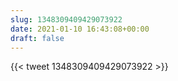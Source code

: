 ```yaml
---
slug: 1348309409429073922
date: 2021-01-10 16:43:08+00:00
draft: false
---
```


{{< tweet 1348309409429073922 >}}
